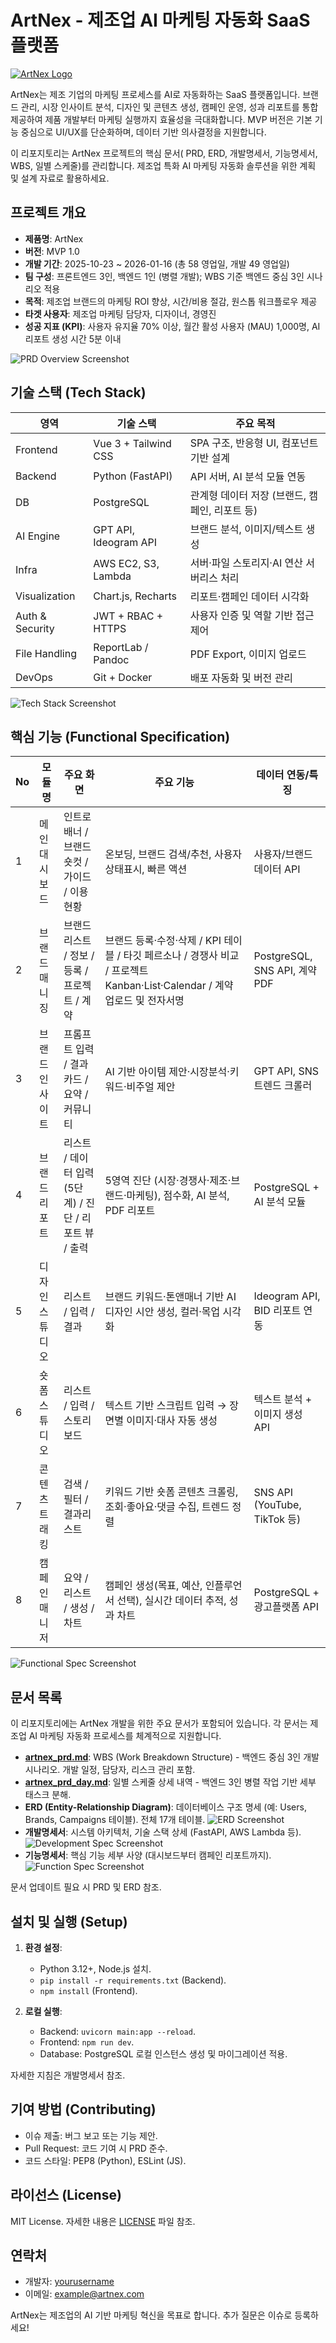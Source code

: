 # ArtNex - 제조업 AI 마케팅 자동화 SaaS 플랫폼

[![ArtNex Logo](https://via.placeholder.com/150?text=ArtNex)](https://github.com/yourusername/artnex) <!-- 로고 이미지 placeholder; 실제 로고 URL로 교체 -->

ArtNex는 제조 기업의 마케팅 프로세스를 AI로 자동화하는 SaaS 플랫폼입니다. 브랜드 관리, 시장 인사이트 분석, 디자인 및 콘텐츠 생성, 캠페인 운영, 성과 리포트를 통합 제공하여 제품 개발부터 마케팅 실행까지 효율성을 극대화합니다. MVP 버전은 기본 기능 중심으로 UI/UX를 단순화하며, 데이터 기반 의사결정을 지원합니다.

이 리포지토리는 ArtNex 프로젝트의 핵심 문서( PRD, ERD, 개발명세서, 기능명세서, WBS, 일별 스케줄)를 관리합니다. 제조업 특화 AI 마케팅 자동화 솔루션을 위한 계획 및 설계 자료로 활용하세요.

## 프로젝트 개요

- **제품명**: ArtNex
- **버전**: MVP 1.0
- **개발 기간**: 2025-10-23 ~ 2026-01-16 (총 58 영업일, 개발 49 영업일)
- **팀 구성**: 프론트엔드 3인, 백엔드 1인 (병렬 개발); WBS 기준 백엔드 중심 3인 시나리오 적용
- **목적**: 제조업 브랜드의 마케팅 ROI 향상, 시간/비용 절감, 원스톱 워크플로우 제공
- **타겟 사용자**: 제조업 마케팅 담당자, 디자이너, 경영진
- **성공 지표 (KPI)**: 사용자 유지율 70% 이상, 월간 활성 사용자 (MAU) 1,000명, AI 리포트 생성 시간 5분 이내

![PRD Overview Screenshot](https://i.imgur.com/example-prd-overview.png) <!-- 실제 스크린샷 URL로 교체; 제공된 이미지 기반 -->

## 기술 스택 (Tech Stack)

| 영역          | 기술 스택                  | 주요 목적                                                                 |
|---------------|----------------------------|---------------------------------------------------------------------------|
| Frontend     | Vue 3 + Tailwind CSS      | SPA 구조, 반응형 UI, 컴포넌트 기반 설계                                   |
| Backend      | Python (FastAPI)          | API 서버, AI 분석 모듈 연동                                              |
| DB           | PostgreSQL                | 관계형 데이터 저장 (브랜드, 캠페인, 리포트 등)                            |
| AI Engine    | GPT API, Ideogram API     | 브랜드 분석, 이미지/텍스트 생성                                          |
| Infra        | AWS EC2, S3, Lambda       | 서버·파일 스토리지·AI 연산 서버리스 처리                                 |
| Visualization| Chart.js, Recharts        | 리포트·캠페인 데이터 시각화                                              |
| Auth & Security | JWT + RBAC + HTTPS     | 사용자 인증 및 역할 기반 접근제어                                        |
| File Handling| ReportLab / Pandoc        | PDF Export, 이미지 업로드                                                |
| DevOps       | Git + Docker              | 배포 자동화 및 버전 관리                                                  |

![Tech Stack Screenshot](https://i.imgur.com/example-tech-stack.png) <!-- 실제 스크린샷 URL로 교체 -->

## 핵심 기능 (Functional Specification)

| No | 모듈 명       | 주요 화면                          | 주요 기능                                                                 | 데이터 연동/특징                  |
|----|---------------|------------------------------------|---------------------------------------------------------------------------|-----------------------------------|
| 1  | 메인 대시보드 | 인트로 배너 / 브랜드 숏컷 / 가이드 / 이용 현황 | 온보딩, 브랜드 검색/추천, 사용자 상태표시, 빠른 액션                      | 사용자/브랜드 데이터 API          |
| 2  | 브랜드 매니징 | 브랜드 리스트 / 정보 / 등록 / 프로젝트 / 계약 | 브랜드 등록·수정·삭제 / KPI 테이블 / 타깃 페르소나 / 경쟁사 비교 / 프로젝트 Kanban·List·Calendar / 계약 업로드 및 전자서명 | PostgreSQL, SNS API, 계약 PDF     |
| 3  | 브랜드 인사이트 | 프롬프트 입력 / 결과 카드 / 요약 / 커뮤니티 | AI 기반 아이템 제안·시장분석·키워드·비주얼 제안                          | GPT API, SNS 트렌드 크롤러        |
| 4  | 브랜드 리포트 | 리스트 / 데이터 입력(5단계) / 진단 / 리포트 뷰 / 출력 | 5영역 진단 (시장·경쟁사·제조·브랜드·마케팅), 점수화, AI 분석, PDF 리포트 | PostgreSQL + AI 분석 모듈         |
| 5  | 디자인 스튜디오 | 리스트 / 입력 / 결과              | 브랜드 키워드·톤앤매너 기반 AI 디자인 시안 생성, 컬러·목업 시각화        | Ideogram API, BID 리포트 연동     |
| 6  | 숏폼 스튜디오 | 리스트 / 입력 / 스토리보드        | 텍스트 기반 스크립트 입력 → 장면별 이미지·대사 자동 생성                  | 텍스트 분석 + 이미지 생성 API     |
| 7  | 콘텐츠 트래킹 | 검색 / 필터 / 결과리스트          | 키워드 기반 숏폼 콘텐츠 크롤링, 조회·좋아요·댓글 수집, 트렌드 정렬        | SNS API (YouTube, TikTok 등)      |
| 8  | 캠페인 매니저 | 요약 / 리스트 / 생성 / 차트       | 캠페인 생성(목표, 예산, 인플루언서 선택), 실시간 데이터 추적, 성과 차트  | PostgreSQL + 광고플랫폼 API       |

![Functional Spec Screenshot](https://i.imgur.com/example-functional-spec.png) <!-- 실제 스크린샷 URL로 교체 -->

## 문서 목록

이 리포지토리에는 ArtNex 개발을 위한 주요 문서가 포함되어 있습니다. 각 문서는 제조업 AI 마케팅 자동화 프로세스를 체계적으로 지원합니다.

- **[artnex_prd.md](artnex_prd.md)**: WBS (Work Breakdown Structure) - 백엔드 중심 3인 개발 시나리오. 개발 일정, 담당자, 리스크 관리 포함.
- **[artnex_prd_day.md](artnex_prd_day.md)**: 일별 스케줄 상세 내역 - 백엔드 3인 병렬 작업 기반 세부 태스크 분해.
- **ERD (Entity-Relationship Diagram)**: 데이터베이스 구조 명세 (예: Users, Brands, Campaigns 테이블). 전체 17개 테이블.
  ![ERD Screenshot](https://i.imgur.com/example-erd.png) <!-- 실제 스크린샷 URL로 교체 -->
- **개발명세서**: 시스템 아키텍처, 기술 스택 상세 (FastAPI, AWS Lambda 등).
  ![Development Spec Screenshot](https://i.imgur.com/example-dev-spec.png) <!-- 실제 스크린샷 URL로 교체 -->
- **기능명세서**: 핵심 기능 세부 사양 (대시보드부터 캠페인 리포트까지).
  ![Function Spec Screenshot](https://i.imgur.com/example-function-spec.png) <!-- 실제 스크린샷 URL로 교체 -->

문서 업데이트 필요 시 PRD 및 ERD 참조.

## 설치 및 실행 (Setup)

1. **환경 설정**:
   - Python 3.12+, Node.js 설치.
   - `pip install -r requirements.txt` (Backend).
   - `npm install` (Frontend).

2. **로컬 실행**:
   - Backend: `uvicorn main:app --reload`.
   - Frontend: `npm run dev`.
   - Database: PostgreSQL 로컬 인스턴스 생성 및 마이그레이션 적용.

자세한 지침은 개발명세서 참조.

## 기여 방법 (Contributing)

- 이슈 제출: 버그 보고 또는 기능 제안.
- Pull Request: 코드 기여 시 PRD 준수.
- 코드 스타일: PEP8 (Python), ESLint (JS).

## 라이선스 (License)

MIT License. 자세한 내용은 [LICENSE](LICENSE) 파일 참조.

## 연락처

- 개발자: [yourusername](https://github.com/yourusername)
- 이메일: example@artnex.com

ArtNex는 제조업의 AI 기반 마케팅 혁신을 목표로 합니다. 추가 질문은 이슈로 등록하세요!
